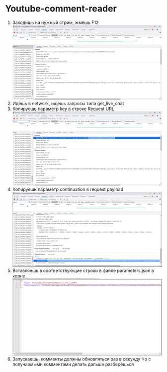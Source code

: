 # Youtube-comment-reader
1. Заходишь на нужный стрим, жмёшь F12
![Alt text](/Screenshot_1.png?raw=true)
2. Идёшь в network, ищешь запросы типа get_live_chat
3. Копируешь параметр key в строке Request URL
![Alt text](/Screenshot_2.png?raw=true)
4. Копируешь параметр continuation в request payload
![Alt text](/Screenshot_3.png?raw=true)
5. Вставляешь в соответствующие строки в файле parameters.json в корне
![Alt text](/Screenshot_4.png?raw=true)
6. Запускаешь, комменты должны обновляться раз в секунду
Чо с получаемыми комментами делать дальше разберёшься